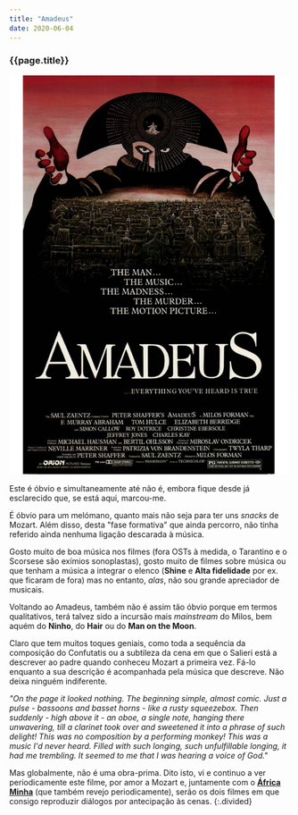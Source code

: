 ```yaml
---
title: "Amadeus"
date: 2020-06-04
---
```


### {{page.title}} ###
![amadeus](assets/images/film-list/flm_7.jpg)

Este é óbvio e simultaneamente até não é, embora fique desde já esclarecido que, se está aqui, marcou-me.

É óbvio para um melómano, quanto mais não seja para ter uns *snacks* de Mozart. Além disso, desta "fase formativa" que ainda percorro, não tinha referido ainda nenhuma ligação descarada à música.

Gosto muito de boa música nos filmes (fora OSTs à medida, o Tarantino e o Scorsese são exímios sonoplastas), gosto muito de filmes sobre música ou que tenham a música a integrar o elenco (__Shine__ e __Alta fidelidade__ por ex. que ficaram de fora) mas no entanto, *alas*, não sou grande apreciador de musicais.

Voltando ao Amadeus, também não é assim tão óbvio porque em termos qualitativos, terá talvez sido a incursão mais *mainstream* do Milos, bem aquém do __Ninho__, do __Hair__ ou do __Man on the Moon__.

Claro que tem muitos toques geniais, como toda a sequência da composição do Confutatis ou a subtileza da cena em que o Salieri está a descrever ao padre quando conheceu Mozart a primeira vez. Fá-lo enquanto a sua descrição é acompanhada pela música que descreve. Não deixa ninguém indiferente.

*"On the page it looked nothing. The beginning simple, almost comic. Just a pulse - bassoons and basset horns - like a rusty squeezebox. Then suddenly - high above it - an oboe, a single note, hanging there unwavering, till a clarinet took over and sweetened it into a phrase of such delight! This was no composition by a performing monkey! This was a music I'd never heard. Filled with such longing, such unfulfillable longing, it had me trembling. It seemed to me that I was hearing a voice of God."*

Mas globalmente, não é uma obra-prima. Dito isto, vi e continuo a ver periodicamente este filme, por amor a Mozart e, juntamente com o [__África Minha__](#áfrica-minha) (que também revejo periodicamente), serão os dois filmes em que consigo reproduzir diálogos por antecipação às cenas.
{:.divided}